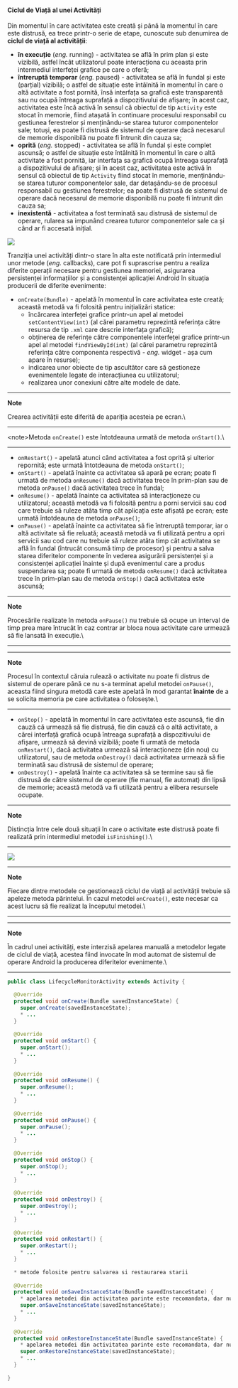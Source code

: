 
#### Ciclul de Viață al unei Activități

Din momentul în care activitatea este creată și până la momentul în care
este distrusă, ea trece printr-o serie de etape, cunoscute sub denumirea
de **ciclul de viață al activității**:

-   **în execuție** (*eng.* running) - activitatea se află în prim plan
    și este vizibilă, astfel încât utilizatorul poate interacționa cu
    aceasta prin intermediul interfeței grafice pe care o oferă;
-   **întreruptă temporar** (*eng.* paused) - activitatea se află în
    fundal și este (parțial) vizibilă; o astfel de situație este
    întâlnită în momentul în care o altă activitate a fost pornită, însă
    interfața sa grafică este transparentă sau nu ocupă întreaga
    suprafață a dispozitivului de afișare; în acest caz, activitatea
    este încă activă în sensul că obiectul de tip `Activity` este stocat
    în memorie, fiind atașată în continuare procesului responsabil cu
    gestiunea ferestrelor și menținându-se starea tuturor componentelor
    sale; totuși, ea poate fi distrusă de sistemul de operare dacă
    necesarul de memorie disponibilă nu poate fi întrunit din cauza sa;
-   **oprită** (*eng.* stopped) - activitatea se află în fundal și este
    complet ascunsă; o astfel de situație este întâlnită în momentul în
    care o altă activitate a fost pornită, iar interfața sa grafică
    ocupă întreaga suprafață a dispozitivului de afișare; și în acest
    caz, activitatea este activă în sensul că obiectul de tip `Activity`
    fiind stocat în memorie, menținându-se starea tuturor componentelor
    sale, dar detașându-se de procesul responsabil cu gestiunea
    ferestrelor; ea poate fi distrusă de sistemul de operare dacă
    necesarul de memorie disponibilă nu poate fi întrunit din cauza sa;
-   **inexistentă** - activitatea a fost terminată sau distrusă de
    sistemul de operare, rularea sa impunând crearea tuturor
    componentelor sale ca și când ar fi accesată inițial.

![](images/ciclul_de_viata_al_unei_activitati_1.png)

Tranziția unei activități dintr-o stare în alta este notificată prin
intermediul unor metode (*eng.* callbacks), care pot fi suprascrise
pentru a realiza diferite operații necesare pentru gestiunea memoriei,
asigurarea persistenței informațiilor și a consistenței aplicației
Android în situația producerii de diferite evenimente:

-   `onCreate(Bundle)` - apelată în momentul în care activitatea este
    creată; această metodă va fi folosită pentru inițializări statice:
    -   încărcarea interfeței grafice printr-un apel al metodei
        `setContentView(int)` (al cărei parametru reprezintă referința
        către resursa de tip `.xml` care descrie interfața grafică);
    -   obținerea de referințe către componentele interfeței grafice
        printr-un apel al metodei `findViewById(int)` (al cărei
        parametru reprezintă referința către componenta respectivă -
        *eng.* widget - așa cum apare în resurse);
    -   indicarea unor obiecte de tip ascultător care să gestioneze
        evenimentele legate de interacțiunea cu utilizatorul;
    -   realizarea unor conexiuni către alte modele de date.

---
**Note**

Crearea activității este diferită de apariția acesteia
pe ecran.\

---

\<note>Metoda `onCreate()` este întotdeauna urmată de metoda
`onStart()`.\

---

-   `onRestart()` - apelată atunci când activitatea a fost oprită și
    ulterior repornită; este urmată întotdeauna de metoda `onStart()`;
-   `onStart()` - apelată înainte ca activitatea să apară pe ecran;
    poate fi urmată de metoda `onResume()` dacă activitatea trece în
    prim-plan sau de metoda `onPause()` dacă activitatea trece în
    fundal;
-   `onResume()` - apelată înainte ca activitatea să interacționeze cu
    utilizatorul; această metodă va fi folosită pentru a porni servicii
    sau cod care trebuie să ruleze atâta timp cât aplicația este afișată
    pe ecran; este urmată întotdeauna de metoda `onPause()`;
-   `onPause()` - apelată înainte ca activitatea să fie întreruptă
    temporar, iar o altă activitate să fie reluată; această metodă va fi
    utilizată pentru a opri servicii sau cod care nu trebuie să ruleze
    atâta timp cât activitatea se află în fundal (întrucât consumă timp
    de procesor) și pentru a salva starea diferitelor componente în
    vederea asigurării persistenței și a consistenței aplicației înainte
    și după evenimentul care a produs suspendarea sa; poate fi urmată de
    metoda `onResume()` dacă activitatea trece în prim-plan sau de
    metoda `onStop()` dacă activitatea este ascunsă;

---
**Note**

Procesările realizate în metoda `onPause()` nu trebuie să
ocupe un interval de timp prea mare întrucât în caz contrar ar bloca
noua activitate care urmează să fie lansată în execuție.\

---

---
**Note**

Procesul în contextul căruia rulează o activitate nu poate fi
distrus de sistemul de operare până ce nu s-a terminat apelul metodei
`onPause()`, aceasta fiind singura metodă care este apelată în mod
garantat **înainte** de a se solicita memoria pe care activitatea o
folosește.\

---

-   `onStop()` - apelată în momentul în care activitatea este ascunsă,
    fie din cauză că urmează să fie distrusă, fie din cauză că o altă
    activitate, a cărei interfață grafică ocupă întreaga suprafață a
    dispozitivului de afișare, urmează să devină vizibilă; poate fi
    urmată de metoda `onRestart()`, dacă activitatea urmează să
    interacționeze (din nou) cu utilizatorul, sau de metoda
    `onDestroy()` dacă activitatea urmează să fie terminată sau distrusă
    de sistemul de operare;
-   `onDestroy()` - apelată înainte ca activitatea să se termine sau să
    fie distrusă de către sistemul de operare (fie manual, fie automat)
    din lipsă de memorie; această metodă va fi utilizată pentru a
    elibera resursele ocupate.

---
**Note**

Distincția între cele două situații în care o activitate este
distrusă poate fi realizată prin intermediul metodei
`isFinishing()`.\

---

![](images/ciclul_de_viata_al_unei_activitati_2_nou.png)

---
**Note**

Fiecare dintre metodele ce gestionează ciclul de viață
al activității trebuie să apeleze metoda părintelui. În cazul metodei
`onCreate()`, este necesar ca acest lucru să fie realizat la începutul
metodei.\

---

---
**Note**

În cadrul unei activități, este interzisă apelarea
manuală a metodelor legate de ciclul de viață, acestea fiind invocate în
mod automat de sistemul de operare Android la producerea diferitelor
evenimente.\

---

``` java
public class LifecycleMonitorActivity extends Activity {

  @Override
  protected void onCreate(Bundle savedInstanceState) {
    super.onCreate(savedInstanceState);
    * ...
  }
 
  @Override
  protected void onStart() {
    super.onStart();
    * ...
  }
    
  @Override
  protected void onResume() {
    super.onResume();
    * ...
  }
    
  @Override
  protected void onPause() {
    super.onPause();
    * ...
  }
   
  @Override
  protected void onStop() {
    super.onStop();
    * ...
  }
    
  @Override
  protected void onDestroy() {
    super.onDestroy();
    * ...
  }
 
  @Override
  protected void onRestart() {
    super.onRestart();
    * ...
  }
 
  * metode folosite pentru salvarea si restaurarea starii    
 
  @Override
  protected void onSaveInstanceState(Bundle savedInstanceState) {
    * apelarea metodei din activitatea parinte este recomandata, dar nu obligatorie
    super.onSaveInstanceState(savedInstanceState);
    * ...
  }
 
  @Override
  protected void onRestoreInstanceState(Bundle savedInstanceState) {
    * apelarea metodei din activitatea parinte este recomandata, dar nu obligatorie
    super.onRestoreInstanceState(savedInstanceState);
    * ...
  }
  
}
```
